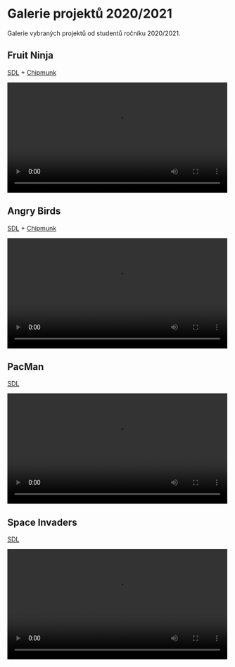 # Galerie projektů 2020/2021
Galerie vybraných projektů od studentů ročníku 2020/2021.

## Fruit Ninja
[SDL](c/aplikovane_ulohy/sdl.md) + [Chipmunk](c/aplikovane_ulohy/chipmunk.md)

<video width="500" src="../static/projekty_2020/projekt1.webm" controls></video>

## Angry Birds
[SDL](c/aplikovane_ulohy/sdl.md) + [Chipmunk](c/aplikovane_ulohy/chipmunk.md)

<video width="500" src="../static/projekty_2020/projekt2.webm" controls></video>

## PacMan
[SDL](c/aplikovane_ulohy/sdl.md)

<video width="500" src="../static/projekty_2020/projekt3.webm" controls></video>

## Space Invaders
[SDL](c/aplikovane_ulohy/sdl.md)

<video width="500" src="../static/projekty_2020/projekt4.webm" controls></video>
